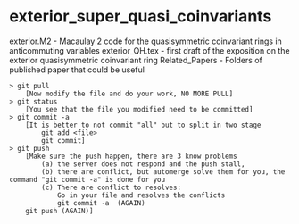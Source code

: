 # exterior_super_quasi_coinvariants

exterior.M2 - Macaulay 2 code for the quasisymmetric coinvariant rings in anticommuting variables
exterior_QH.tex - first draft of the exposition on the exterior quasisymmetric coinvariant ring
Related_Papers - Folders of published paper that could be useful

```
> git pull
    [Now modify the file and do your work, NO MORE PULL]
> git status
    [You see that the file you modified need to be committed]
> git commit -a
    [It is better to not commit "all" but to split in two stage   
        git add <file>
        git commit]
> git push
    [Make sure the push happen, there are 3 know problems
        (a) the server does not respond and the push stall,
        (b) there are conflict, but automerge solve them for you, the command "git commit -a" is done for you
        (c) There are conflict to resolves:
            Go in your file and resolves the conflicts
            git commit -a  (AGAIN) 
    git push (AGAIN)]
```


